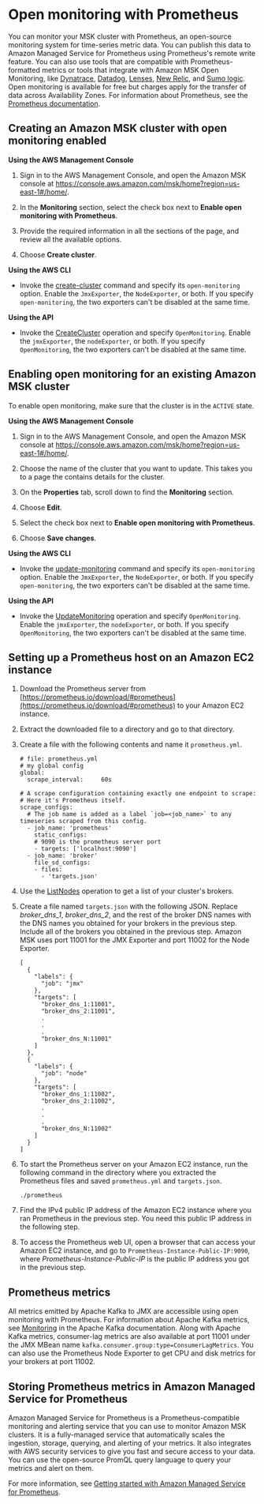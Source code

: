 # Open monitoring with Prometheus<a name="open-monitoring"></a>

You can monitor your MSK cluster with Prometheus, an open\-source monitoring system for time\-series metric data\. You can publish this data to Amazon Managed Service for Prometheus using Prometheus's remote write feature\. You can also use tools that are compatible with Prometheus\-formatted metrics or tools that integrate with Amazon MSK Open Monitoring, like [Dynatrace](https://www.dynatrace.com/support/help/shortlink/prometheus-extension), [Datadog](https://docs.datadoghq.com/integrations/amazon_msk/), [Lenses](https://docs.lenses.io/install_setup/deployment-options/aws-deployment.html#msk-prometheus-metrics), [New Relic](https://docs.newrelic.com/docs/integrations/amazon-integrations/aws-integrations-list/aws-managed-kafka-msk-integration), and [Sumo logic](https://help.sumologic.com/03Send-Data/Collect-from-Other-Data-Sources/Amazon_MSK_Prometheus_metrics_collection)\. Open monitoring is available for free but charges apply for the transfer of data across Availability Zones\. For information about Prometheus, see the [Prometheus documentation](https://prometheus.io/docs)\.

## Creating an Amazon MSK cluster with open monitoring enabled<a name="enable-open-monitoring-at-creation"></a>

**Using the AWS Management Console**

1. Sign in to the AWS Management Console, and open the Amazon MSK console at [https://console\.aws\.amazon\.com/msk/home?region=us\-east\-1\#/home/](https://console.aws.amazon.com/msk/home?region=us-east-1#/home/)\.

1. In the **Monitoring** section, select the check box next to **Enable open monitoring with Prometheus**\.

1. Provide the required information in all the sections of the page, and review all the available options\.

1. Choose **Create cluster**\.

**Using the AWS CLI**
+ Invoke the [create\-cluster](https://docs.aws.amazon.com/cli/latest/reference/kafka/create-cluster.html) command and specify its `open-monitoring` option\. Enable the `JmxExporter`, the `NodeExporter`, or both\. If you specify `open-monitoring`, the two exporters can't be disabled at the same time\.

**Using the API**
+ Invoke the [CreateCluster](https://docs.aws.amazon.com/msk/1.0/apireference/clusters.html#CreateCluster) operation and specify `OpenMonitoring`\. Enable the `jmxExporter`, the `nodeExporter`, or both\. If you specify `OpenMonitoring`, the two exporters can't be disabled at the same time\.

## Enabling open monitoring for an existing Amazon MSK cluster<a name="enable-open-monitoring-after-creation"></a>

To enable open monitoring, make sure that the cluster is in the `ACTIVE` state\.

**Using the AWS Management Console**

1. Sign in to the AWS Management Console, and open the Amazon MSK console at [https://console\.aws\.amazon\.com/msk/home?region=us\-east\-1\#/home/](https://console.aws.amazon.com/msk/home?region=us-east-1#/home/)\.

1. Choose the name of the cluster that you want to update\. This takes you to a page the contains details for the cluster\.

1. On the **Properties** tab, scroll down to find the **Monitoring** section\.

1. Choose **Edit**\.

1. Select the check box next to **Enable open monitoring with Prometheus**\.

1. Choose **Save changes**\.

**Using the AWS CLI**
+ Invoke the [update\-monitoring](https://docs.aws.amazon.com/cli/latest/reference/kafka/update-monitoring.html) command and specify its `open-monitoring` option\. Enable the `JmxExporter`, the `NodeExporter`, or both\. If you specify `open-monitoring`, the two exporters can't be disabled at the same time\.

**Using the API**
+ Invoke the [UpdateMonitoring](https://docs.aws.amazon.com/msk/1.0/apireference/clusters-clusterarn-monitoring.html#UpdateMonitoring) operation and specify `OpenMonitoring`\. Enable the `jmxExporter`, the `nodeExporter`, or both\. If you specify `OpenMonitoring`, the two exporters can't be disabled at the same time\.

## Setting up a Prometheus host on an Amazon EC2 instance<a name="set-up-prometheus-host"></a>

1. Download the Prometheus server from [https://prometheus.io/download/#prometheus](https://prometheus.io/download/#prometheus) to your Amazon EC2 instance\.

1. Extract the downloaded file to a directory and go to that directory\.

1. Create a file with the following contents and name it `prometheus.yml`\.

   ```
   # file: prometheus.yml
   # my global config
   global:
     scrape_interval:     60s
   
   # A scrape configuration containing exactly one endpoint to scrape:
   # Here it's Prometheus itself.
   scrape_configs:
     # The job name is added as a label `job=<job_name>` to any timeseries scraped from this config.
     - job_name: 'prometheus'
       static_configs:
       # 9090 is the prometheus server port
       - targets: ['localhost:9090']
     - job_name: 'broker'
       file_sd_configs:
       - files:
         - 'targets.json'
   ```

1. Use the [ListNodes](https://docs.aws.amazon.com//msk/1.0/apireference/clusters-clusterarn-nodes.html#ListNodes) operation to get a list of your cluster's brokers\.

1. Create a file named `targets.json` with the following JSON\. Replace *broker\_dns\_1*, *broker\_dns\_2*, and the rest of the broker DNS names with the DNS names you obtained for your brokers in the previous step\. Include all of the brokers you obtained in the previous step\. Amazon MSK uses port 11001 for the JMX Exporter and port 11002 for the Node Exporter\.

   ```
   [
     {
       "labels": {
         "job": "jmx"
       },
       "targets": [
         "broker_dns_1:11001",
         "broker_dns_2:11001",
         .
         .
         .
         "broker_dns_N:11001"
       ]
     },
     {
       "labels": {
         "job": "node"
       },
       "targets": [
         "broker_dns_1:11002",
         "broker_dns_2:11002",
         .
         .
         .
         "broker_dns_N:11002"
       ]
     }
   ]
   ```

1. To start the Prometheus server on your Amazon EC2 instance, run the following command in the directory where you extracted the Prometheus files and saved `prometheus.yml` and `targets.json`\.

   ```
   ./prometheus
   ```

1. Find the IPv4 public IP address of the Amazon EC2 instance where you ran Prometheus in the previous step\. You need this public IP address in the following step\.

1. To access the Prometheus web UI, open a browser that can access your Amazon EC2 instance, and go to `Prometheus-Instance-Public-IP:9090`, where *Prometheus\-Instance\-Public\-IP* is the public IP address you got in the previous step\.

## Prometheus metrics<a name="prometheus-metrics"></a>

All metrics emitted by Apache Kafka to JMX are accessible using open monitoring with Prometheus\. For information about Apache Kafka metrics, see [Monitoring](https://kafka.apache.org/documentation/#monitoring) in the Apache Kafka documentation\. Along with Apache Kafka metrics, consumer\-lag metrics are also available at port 11001 under the JMX MBean name `kafka.consumer.group:type=ConsumerLagMetrics`\. You can also use the Prometheus Node Exporter to get CPU and disk metrics for your brokers at port 11002\.

## Storing Prometheus metrics in Amazon Managed Service for Prometheus<a name="managed-service-prometheus"></a>

Amazon Managed Service for Prometheus is a Prometheus\-compatible monitoring and alerting service that you can use to monitor Amazon MSK clusters\. It is a fully\-managed service that automatically scales the ingestion, storage, querying, and alerting of your metrics\. It also integrates with AWS security services to give you fast and secure access to your data\. You can use the open\-source PromQL query language to query your metrics and alert on them\.

For more information, see [Getting started with Amazon Managed Service for Prometheus](https://docs.aws.amazon.com/prometheus/latest/userguide/AMP-getting-started.html)\.
